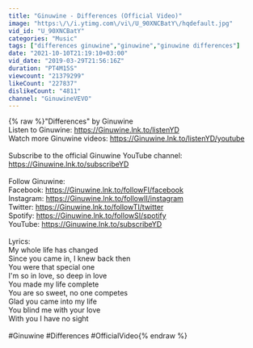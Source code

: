 ```yaml
---
title: "Ginuwine - Differences (Official Video)"
image: "https:\/\/i.ytimg.com\/vi\/U_90XNCBatY\/hqdefault.jpg"
vid_id: "U_90XNCBatY"
categories: "Music"
tags: ["differences ginuwine","ginuwine","ginuwine differences"]
date: "2021-10-10T21:19:10+03:00"
vid_date: "2019-03-29T21:56:16Z"
duration: "PT4M15S"
viewcount: "21379299"
likeCount: "227837"
dislikeCount: "4811"
channel: "GinuwineVEVO"
---
```

{% raw %}&quot;Differences&quot; by Ginuwine<br />Listen to Ginuwine: <a rel="nofollow" target="blank" href="https://Ginuwine.lnk.to/listenYD">https://Ginuwine.lnk.to/listenYD</a><br />Watch more Ginuwine videos: <a rel="nofollow" target="blank" href="https://Ginuwine.lnk.to/listenYD/youtube">https://Ginuwine.lnk.to/listenYD/youtube</a><br /><br />Subscribe to the official Ginuwine YouTube channel: <a rel="nofollow" target="blank" href="https://Ginuwine.lnk.to/subscribeYD">https://Ginuwine.lnk.to/subscribeYD</a><br /><br />Follow Ginuwine:<br />Facebook: <a rel="nofollow" target="blank" href="https://Ginuwine.lnk.to/followFI/facebook">https://Ginuwine.lnk.to/followFI/facebook</a><br />Instagram: <a rel="nofollow" target="blank" href="https://Ginuwine.lnk.to/followII/instagram">https://Ginuwine.lnk.to/followII/instagram</a><br />Twitter: <a rel="nofollow" target="blank" href="https://Ginuwine.lnk.to/followTI/twitter">https://Ginuwine.lnk.to/followTI/twitter</a><br />Spotify: <a rel="nofollow" target="blank" href="https://Ginuwine.lnk.to/followSI/spotify">https://Ginuwine.lnk.to/followSI/spotify</a><br />YouTube: <a rel="nofollow" target="blank" href="https://Ginuwine.lnk.to/subscribeYD">https://Ginuwine.lnk.to/subscribeYD</a><br /><br />Lyrics:<br />My whole life has changed<br />Since you came in, I knew back then<br />You were that special one<br />I'm so in love, so deep in love<br />You made my life complete<br />You are so sweet, no one competes<br />Glad you came into my life<br />You blind me with your love<br />With you I have no sight<br /><br />#Ginuwine #Differences #OfficialVideo{% endraw %}
